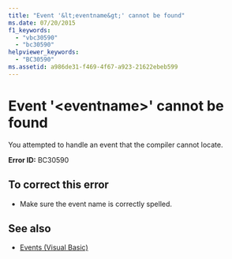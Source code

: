 ```yaml
---
title: "Event '&lt;eventname&gt;' cannot be found"
ms.date: 07/20/2015
f1_keywords: 
  - "vbc30590"
  - "bc30590"
helpviewer_keywords: 
  - "BC30590"
ms.assetid: a986de31-f469-4f67-a923-21622ebeb599
---
```

# Event '&lt;eventname&gt;' cannot be found
You attempted to handle an event that the compiler cannot locate.  
  
 **Error ID:** BC30590  
  
## To correct this error  
  
-   Make sure the event name is correctly spelled.  
  
## See also
- [Events (Visual Basic)](~/docs/visual-basic/programming-guide/language-features/events/index.md)
